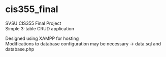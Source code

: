 # cis355_final
SVSU CIS355 Final Project  
Simple 3-table CRUD application  
  
Designed using XAMPP for hosting  
Modifications to database configuration may be necessary -> data.sql and database.php
